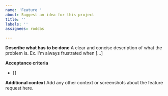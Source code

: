 ```yaml
---
name: 'Feature '
about: Suggest an idea for this project
title: ''
labels: ''
assignees: roddas

---
```


**Describe what has to be done**
A clear and concise description of what the problem is. Ex. I'm always frustrated when [...]

**Acceptance criteria**
- []


**Additional context**
Add any other context or screenshots about the feature request here.
